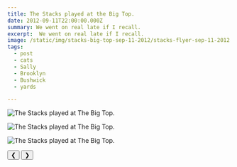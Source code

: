 ```yaml
---
title: The Stacks played at the Big Top.
date: 2012-09-11T22:00:00.000Z
summary: We went on real late if I recall.
excerpt:  We went on real late if I recall.
image: /static/img/stacks-big-top-sep-11-2012/stacks-flyer-sep-11-2012.png
tags:
  - post 
  - cats 
  - Sally
  - Brooklyn
  - Bushwick
  - yards

---
```


<div id="viewport">

![The Stacks played at The Big Top.](/static/img/stacks-big-top-sep-11-2012//static/img/stacks-big-top-sep-11-2012/flyer120911.png "The Stacks played at The Big Top.")

![The Stacks played at The Big Top.](/static/img/stacks-big-top-sep-11-2012/stacks-big-top-sep-11-2012.jpg "The Stacks played at The Big Top.")

![The Stacks played at The Big Top.](/static/img/stacks-big-top-sep-11-2012/stacks-flyer-sep-11-2012.png "The Stacks played at The Big Top.")

</div>
<div class="flex row-reverse space-between">
  <div id="caption"></div>
  <div class="prevnext-container">
    <button id="buttonPrevious">&#10094;</button>
    <button id="buttonNext">&#10095;</button>
  </div>
</div>

